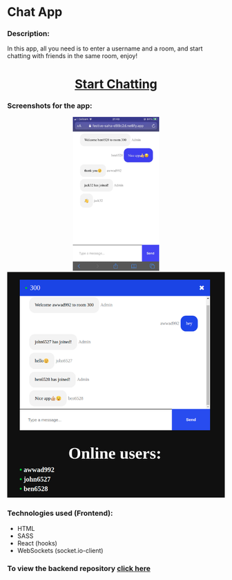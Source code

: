 <h1><b>Chat App</b></h1>


<h3><b>Description:</b></h3>


<p>
    In this app, all you need is to enter a username and a room, and start chatting with friends in the same room, enjoy!
  </p>
  
  
<h1 align="center"><a href="https://festive-saha-d99c2d.netlify.app/">Start Chatting</a></h1>


<h3><b>Screenshots for the app:</b></h3>


<p align="center">
  <img  width="200" src="https://github.com/muhammadawwad9/chat-app-frontend/blob/main/public/images/screenshot2.JPG"/>
    <img src="https://github.com/muhammadawwad9/chat-app-frontend/blob/main/public/images/screenshot1.png"/>
</p>


  
  <h3><b>Technologies used (Frontend):</b></h3>
  
  
  
  * HTML
  * SASS
  * React (hooks)
  * WebSockets (socket.io-client)


<h3><b>To view the backend repository </b><a href="https://github.com/muhammadawwad9/chat-app-backend">click here</a></h3>
